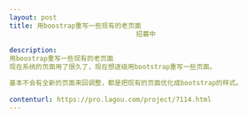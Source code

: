 ```yaml
---                
layout: post       
title: 用boostrap重写一些现有的老页面
                                招募中
           
description: 
用boostrap重写一些现有的老页面
现在系统的页面用了很久了，现在想逐级用bootstrap重写一些页面。

基本不会有全新的页面来回调整，都是把现有的页面优化成bootstrap的样式。
     
contenturl: https://pro.lagou.com/project/7114.html      
---                 
```

